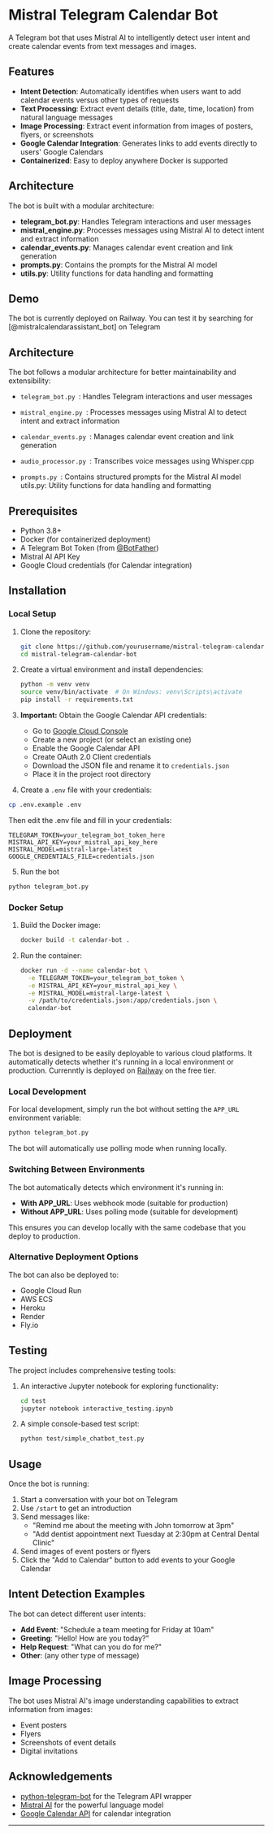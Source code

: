 # Mistral Telegram Calendar Bot

A Telegram bot that uses Mistral AI to intelligently detect user intent and create calendar events from text messages and images.

## Features

- **Intent Detection**: Automatically identifies when users want to add calendar events versus other types of requests
- **Text Processing**: Extract event details (title, date, time, location) from natural language messages
- **Image Processing**: Extract event information from images of posters, flyers, or screenshots
- **Google Calendar Integration**: Generates links to add events directly to users' Google Calendars
- **Containerized**: Easy to deploy anywhere Docker is supported

## Architecture

The bot is built with a modular architecture:

- **telegram_bot.py**: Handles Telegram interactions and user messages
- **mistral_engine.py**: Processes messages using Mistral AI to detect intent and extract information
- **calendar_events.py**: Manages calendar event creation and link generation
- **prompts.py**: Contains the prompts for the Mistral AI model
- **utils.py**: Utility functions for data handling and formatting

## Demo
The bot is currently deployed on Railway. You can test it by searching for [@mistralcalendarassistant_bot] on Telegram

## Architecture

The bot follows a modular architecture for better maintainability and extensibility:

- ```telegram_bot.py ```: Handles Telegram interactions and user messages
- ```mistral_engine.py ```: Processes messages using Mistral AI to detect intent and extract information

-  ```calendar_events.py ```: Manages calendar event creation and link generation
-  ```audio_processor.py ```: Transcribes voice messages using Whisper.cpp
-  ```prompts.py ```: Contains structured prompts for the Mistral AI model
utils.py: Utility functions for data handling and formatting

## Prerequisites

- Python 3.8+
- Docker (for containerized deployment)
- A Telegram Bot Token (from [@BotFather](https://t.me/botfather))
- Mistral AI API Key
- Google Cloud credentials (for Calendar integration)

## Installation

### Local Setup

1. Clone the repository:
   ```bash
   git clone https://github.com/yourusername/mistral-telegram-calendar-bot.git
   cd mistral-telegram-calendar-bot
   ```

2. Create a virtual environment and install dependencies:
   ```bash
   python -m venv venv
   source venv/bin/activate  # On Windows: venv\Scripts\activate
   pip install -r requirements.txt
   ```

3. **Important:** Obtain the Google Calendar API credentials:
   - Go to [Google Cloud Console](https://console.cloud.google.com/)
   - Create a new project (or select an existing one)
   - Enable the Google Calendar API
   - Create OAuth 2.0 Client credentials
   - Download the JSON file and rename it to `credentials.json`
   - Place it in the project root directory

4. Create a `.env` file with your credentials:
  ```bash
  cp .env.example .env
   ```

   Then edit the .env file and fill in your credentials:

   ```
   TELEGRAM_TOKEN=your_telegram_bot_token_here
   MISTRAL_API_KEY=your_mistral_api_key_here
   MISTRAL_MODEL=mistral-large-latest
   GOOGLE_CREDENTIALS_FILE=credentials.json
   ```

5. Run the bot
  ```bash
  python telegram_bot.py
   ```

### Docker Setup

1. Build the Docker image:
   ```bash
   docker build -t calendar-bot .
   ```

2. Run the container:
   ```bash
   docker run -d --name calendar-bot \
     -e TELEGRAM_TOKEN=your_telegram_bot_token \
     -e MISTRAL_API_KEY=your_mistral_api_key \
     -e MISTRAL_MODEL=mistral-large-latest \
     -v /path/to/credentials.json:/app/credentials.json \
     calendar-bot
   ```

## Deployment

The bot is designed to be easily deployable to various cloud platforms. It automatically detects whether it's running in a local environment or production.
Currenntly is deployed on [Railway](https://railway.app/) on the free tier.

### Local Development

For local development, simply run the bot without setting the `APP_URL` environment variable:

```bash
python telegram_bot.py
```

The bot will automatically use polling mode when running locally.

### Switching Between Environments

The bot automatically detects which environment it's running in:

- **With APP_URL**: Uses webhook mode (suitable for production)
- **Without APP_URL**: Uses polling mode (suitable for development)

This ensures you can develop locally with the same codebase that you deploy to production.


### Alternative Deployment Options

The bot can also be deployed to:
- Google Cloud Run
- AWS ECS
- Heroku
- Render
- Fly.io

## Testing

The project includes comprehensive testing tools:

1. An interactive Jupyter notebook for exploring functionality:
   ```bash
   cd test
   jupyter notebook interactive_testing.ipynb
   ```

2. A simple console-based test script:
   ```bash
   python test/simple_chatbot_test.py
   ```

## Usage

Once the bot is running:

1. Start a conversation with your bot on Telegram
2. Use `/start` to get an introduction
3. Send messages like:
   - "Remind me about the meeting with John tomorrow at 3pm"
   - "Add dentist appointment next Tuesday at 2:30pm at Central Dental Clinic"
4. Send images of event posters or flyers
5. Click the "Add to Calendar" button to add events to your Google Calendar

## Intent Detection Examples

The bot can detect different user intents:

- **Add Event**: "Schedule a team meeting for Friday at 10am"
- **Greeting**: "Hello! How are you today?"
- **Help Request**: "What can you do for me?"
- **Other**: (any other type of message)

## Image Processing

The bot uses Mistral AI's image understanding capabilities to extract information from images:
- Event posters
- Flyers
- Screenshots of event details
- Digital invitations

## Acknowledgements

- [python-telegram-bot](https://github.com/python-telegram-bot/python-telegram-bot) for the Telegram API wrapper
- [Mistral AI](https://mistral.ai/) for the powerful language model
- [Google Calendar API](https://developers.google.com/calendar) for calendar integration

---

